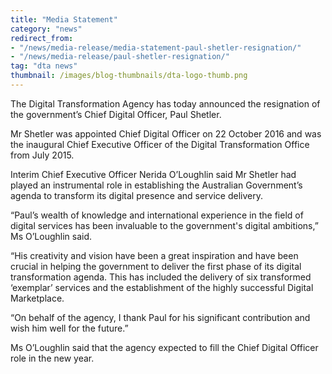 ```yaml
---
title: "Media Statement"
category: "news"
redirect_from:
- "/news/media-release/media-statement-paul-shetler-resignation/"
- "/news/media-release/paul-shetler-resignation/"
tag: "dta news"
thumbnail: /images/blog-thumbnails/dta-logo-thumb.png
---
```


The Digital Transformation Agency has today announced the resignation of the government’s Chief Digital Officer, Paul Shetler.
 
Mr Shetler was appointed Chief Digital Officer on 22 October 2016 and was the inaugural Chief Executive Officer of the Digital Transformation Office from July 2015.
 
Interim Chief Executive Officer Nerida O’Loughlin said Mr Shetler had played an instrumental role in establishing the Australian Government’s agenda to transform its digital presence and service delivery.
 
“Paul’s wealth of knowledge and international experience in the field of digital services has been invaluable to the government's digital ambitions,” Ms O’Loughlin said.
 
“His creativity and vision have been a great inspiration and have been crucial in helping the government to deliver the first phase of its digital transformation agenda. This has included the delivery of six transformed ‘exemplar’ services and the establishment of the highly successful Digital Marketplace. 
 
“On behalf of the agency, I thank Paul for his significant contribution and wish him well for the future.”
 
Ms O’Loughlin said that the agency expected to fill the Chief Digital Officer role in the new year.




